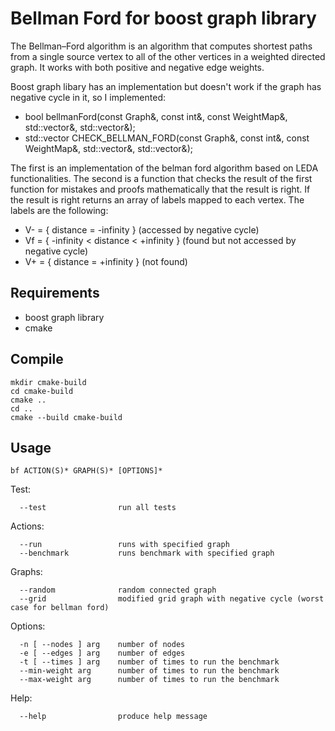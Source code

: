 # Bellman Ford for boost graph library
The Bellman–Ford algorithm is an algorithm that computes shortest paths from a single source vertex to all of the other vertices in a weighted directed graph. It works with both positive and negative edge weights.

Boost graph libary has an implementation but doesn't work if the graph has negative cycle in it, so I implemented: 
* bool bellmanFord(const Graph&, const int&, const WeightMap&, std::vector<unsigned long>&, std::vector<long>&);
* std::vector<int> CHECK_BELLMAN_FORD(const Graph&, const int&, const WeightMap&, std::vector<unsigned long>&, std::vector<long>&);

The first is an implementation of the belman ford algorithm based on LEDA functionalities. The second is a function that checks the result of the first function for mistakes and proofs mathematically that the result is right. If the result is right returns an array of labels mapped to each vertex. The labels are the following:
* V- = { distance = -infinity } (accessed by negative cycle) 
* Vf = { -infinity < distance < +infinity } (found but not accessed by negative cycle)
* V+ = { distance = +infinity } (not found)

## Requirements
* boost graph library
* cmake

## Compile

    mkdir cmake-build
    cd cmake-build
    cmake ..
    cd ..
    cmake --build cmake-build

## Usage

    bf ACTION(S)* GRAPH(S)* [OPTIONS]*

Test:

      --test                run all tests

Actions:

      --run                 runs with specified graph
      --benchmark           runs benchmark with specified graph

Graphs:

      --random              random connected graph
      --grid                modified grid graph with negative cycle (worst case for bellman ford)

Options:

      -n [ --nodes ] arg    number of nodes
      -e [ --edges ] arg    number of edges
      -t [ --times ] arg    number of times to run the benchmark
      --min-weight arg      number of times to run the benchmark
      --max-weight arg      number of times to run the benchmark

Help:

      --help                produce help message